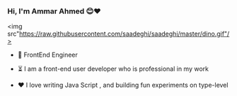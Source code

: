 ### Hi, I'm Ammar Ahmed 😊❤️


<img src"https://raw.githubusercontent.com/saadeghi/saadeghi/master/dino.gif"/>


- 💼 FrontEnd Engineer

- ⏳ I am a front-end user developer who is professional in my work

- ❤️ I love writing Java Script , and building fun experiments on type-level
